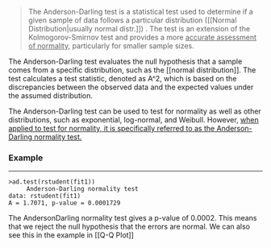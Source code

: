 >The Anderson-Darling test is a statistical test used to determine if a given sample of data follows a particular distribution ([[Normal Distribution|usually normal distr.]]) . The test is an extension of the Kolmogorov-Smirnov test and provides a more <u>accurate assessment of normality</u>, particularly for smaller sample sizes.

The Anderson-Darling test evaluates the null hypothesis that a sample comes from a specific distribution, such as the [[normal distribution]]. The test calculates a test statistic, denoted as A^2, which is based on the discrepancies between the observed data and the expected values under the assumed distribution.

The Anderson-Darling test can be used to test for normality as well as other distributions, such as exponential, log-normal, and Weibull. However, <u>when applied to test for normality, it is specifically referred to as the Anderson-Darling normality test.</u>

### Example
---
	>ad.test(rstudent(fit1))
		 Anderson-Darling normality test 
	data: rstudent(fit1) 
	A = 1.7071, p-value = 0.0001729

The AndersonDarling normality test gives a p-value of 0.0002. This means that we reject the null hypothesis that the errors are normal. We can also see this in the example in [[Q-Q Plot]]